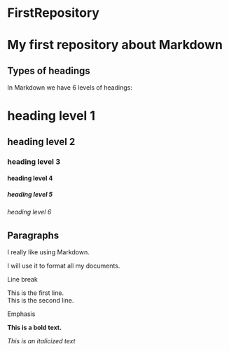 # FirstRepository
# My first repository about Markdown

## Types of headings
In Markdown we have 6 levels of headings:
# heading level 1
## heading level 2
### heading level 3
#### heading level 4
##### heading level 5
###### heading level 6

## Paragraphs
I really like using Markdown.

I will use it to format all my documents.

Line break

This is the first line.  
This is the second line.

Emphasis

**This is a bold text.**

*This is an italicized text*



